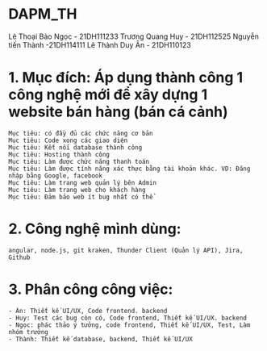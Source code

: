 # DAPM_TH
Lê Thoại Bảo Ngọc - 21DH111233
Trương Quang Huy - 21DH112525
Nguyễn tiến Thành -21DH114111
Lê Thành Duy Ân - 21DH110123

# 1. Mục đích: Áp dụng thành công 1 công nghệ mới để xây dựng 1 website bán hàng (bán cá cảnh)
    Mục tiêu: có đầy đủ các chức năng cơ bản
    Mục tiêu: Code xong các giao diện
    Mục tiêu: Kết nối database thành công
    Mục tiêu: Hosting thành công
    Mục tiêu: Làm được chức năng thanh toán
    Mục tiêu: Làm được tính năng xác thực bằng tài khoản khác. VD: Đăng nhập bằng Google, facebook
    Mục tiêu: Làm trang web quản lý bên Admin
    Mục tiêu: Làm trang web cho khách hàng
    Mục tiêu: Đảm bảo web ít bug nhất có thể


# 2. Công nghệ mình dùng: 
    angular, node.js, git kraken, Thunder Client (Quản lý API), Jira, Github

# 3. Phân công công việc:
    - Ân: Thiết kế UI/UX, Code frontend. backend
    - Huy: Test các bug còn có, Code frontend, Thiết kế UI/UX. backend
    - Ngọc: phác thảo ý tưởng, code frontend, Thiết kế UI/UX, Test, Làm nhóm trưởng
    - Thành: Thiết kế database, backend, Thiết kế UI/UX